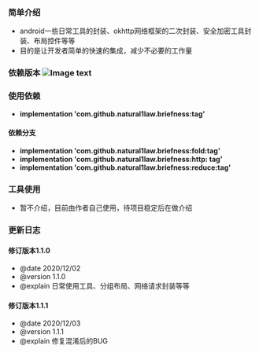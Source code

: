 ### 简单介绍
  * android一些日常工具的封装、okhttp网络框架的二次封装、安全加密工具封装、布局控件等等
  * 目的是让开发者简单的快速的集成，减少不必要的工作量

### 依赖版本 ![Image text](https://jitpack.io/v/natural1law/briefness.svg)
### 使用依赖
  * **implementation 'com.github.natural1law.briefness:tag'**
  
#### 依赖分支
  * **implementation 'com.github.natural1law.briefness:fold:tag'**
  * **implementation 'com.github.natural1law.briefness:http: tag'** 
  * **implementation 'com.github.natural1law.briefness:reduce:tag'** 
  
### 工具使用
  * 暂不介绍，目前由作者自己使用，待项目稳定后在做介绍
  
### 更新日志

  #### 修订版本1.1.0
  * @date 2020/12/02
  * @version 1.1.0
  * @explain 日常使用工具、分组布局、网络请求封装等等
  
  #### 修订版本1.1.1
  * @date 2020/12/03
  * @version 1.1.1
  * @explain 修复混淆后的BUG
  
